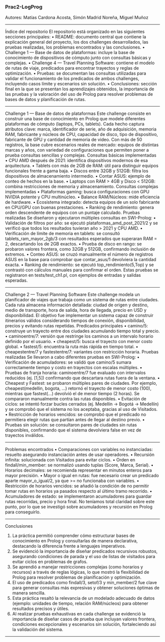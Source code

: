 ### Prac2-LogProg
Autores: Matías Cardona Acosta, Simón Madrid Noreña, Miguel Muñoz
________________________________________
 Índice del repositorio
El repositorio está organizado en las siguientes secciones principales:
•	README: documento central que contiene la explicación general del proyecto, los dos challenges desarrollados, las pruebas realizadas, los problemas encontrados y las conclusiones.
•	Challenge 1 — Base de datos de plataformas: incluye la base de conocimiento de dispositivos de cómputo junto con consultas básicas y complejas.
•	Challenge 4 — Travel Planning Software: contiene el modelo de rutas de viaje, predicados para encontrar trayectos y reglas de optimización.
•	Pruebas: se documentan las consultas utilizadas para validar el funcionamiento de los predicados de ambos challenges, incluyendo casos límite y escenarios sin solución.
•	Conclusiones: sección final en la que se presentan los aprendizajes obtenidos, la importancia de las pruebas y la valoración del uso de Prolog para resolver problemas de bases de datos y planificación de rutas.
________________________________________
Challenge 1 — Base de datos de plataformas
Este challenge consiste en construir una base de conocimiento en Prolog que modele diferentes plataformas de cómputo (laptops, PCs, tablets). Cada hecho captura atributos clave: marca, identificador de serie, año de adquisición, memoria RAM, fabricante y núcleos de CPU, capacidad de disco, tipo de dispositivo, fabricante de GPU y cantidad de memoria de video.
Con más de 50 registros, la base cubre escenarios reales de mercado: equipos de distintas marcas y años, con variedad de configuraciones que permiten poner a prueba consultas sencillas y complejas.
Consultas básicas implementadas
•	CPU AMD después de 2021: identifica dispositivos modernos de esa arquitectura.
•	Tablets con más de 2GB de RAM: útil para distinguir equipos funcionales frente a gama baja.
•	Discos entre 32GB y 512GB: filtra los dispositivos de almacenamiento intermedio.
•	Contar ASUS: ejemplo de conteo de hechos en la base.
•	Laptops con RAM > 4GB y Disco < 512GB: combina restricciones de memoria y almacenamiento.
Consultas complejas implementadas
•	Plataformas gaming: busca configuraciones con GPU NVIDIA potente y CPU multinúcleo.
•	Balance RAM/Núcleos: mide eficiencia de hardware.
•	Ecosistema integrado: detecta equipos de un solo fabricante en CPU/GPU con buenas prestaciones.
•	Ranking de rendimiento: genera orden descendente de equipos con un puntaje calculado.
Pruebas realizadas
Se diseñaron y ejecutaron múltiples consultas en SWI-Prolog:
•	Validación de filtros por año: se ejecutó plataformas_amd_post_2021/2 y se verificó que todos los resultados tuvieran año > 2021 y CPU AMD.
•	Verificación de límite de memoria en tablets: se consultó tablets_ram_mayor_2gb/3 con resultados esperados que superaran RAM = 2, descartando los de 2GB exactos.
•	Prueba de disco en rango: se probaron valores frontera, como 32GB y 512GB, confirmando inclusión de extremos.
•	Conteo ASUS: se cruzó manualmente el número de registros ASUS en la base para comprobar que contar_asus/1 devolviera la cantidad exacta.
•	Ranking de rendimiento: se ejecutó top_rendimiento(5,Top) y se contrastó con cálculos manuales para confirmar el orden.
Estas pruebas se registraron en tests/test_ch1.pl, con ejemplos de entradas y salidas esperadas.
________________________________________
Challenge 2 — Travel Planning Software
Este challenge modela un planificador de viajes que trabaja como un sistema de rutas entre ciudades. Cada ruta almacena información detallada: ciudad de origen y destino, medio de transporte, hora de salida, hora de llegada, precio en USD y disponibilidad.
El objetivo fue implementar un sistema capaz de construir itinerarios válidos considerando tiempos de conexión, disponibilidad, precios y evitando rutas repetidas.
Predicados principales
•	camino/5: construye un trayecto entre dos ciudades acumulando tiempo total y precio.
•	caminoentre/7: versión que restringe los caminos a un intervalo horario definido por el usuario.
•	cheapest/5: busca el trayecto con menor costo global.
•	fastest/5: encuentra la ruta más rápida en tiempo total.
•	cheapestentre/7 y fastestentre/7: variantes con restricción horaria.
Pruebas realizadas
Se llevaron a cabo diferentes pruebas en SWI-Prolog:
•	Verificación de acumuladores: se validó que camino/5 sumara correctamente tiempo y costo en trayectos con escalas múltiples.
•	Pruebas de franja horaria: caminoentre/7 fue evaluado con intervalos reducidos (ej. [1,5]) confirmando que descartara rutas fuera de la ventana.
•	Cheapest y Fastest: se probaron múltiples pares de ciudades. Por ejemplo, cheapest(medellin, bogota, ...) retornó el trayecto de menor costo (100), mientras que fastest(...) devolvió el de menor tiempo (2 horas). Se compararon manualmente contra las rutas disponibles.
•	Evitación de ciclos: se intentó forzar bucles cerrados (ej. Medellín → Bogotá → Medellín) y se comprobó que el sistema no los aceptaba, gracias al uso de Visitados.
•	Restricción de horarios vencidos: se comprobó que el predicado no permitiera elegir rutas que partían antes de llegar al destino previo.
•	Pruebas sin solución: se consultaron pares de ciudades sin rutas disponibles, confirmando que el sistema devolviera false en vez de trayectos inválidos.
________________________________________
Problemas encontrados
•	Comparaciones con variables no instanciadas: resuelto asegurando instanciación antes de usar operadores.
•	Recursión infinita: solucionada con Visitados para evitar ciclos.
•	Orden en findall/min_member: se normalizó usando tuplas (Score, Marca, Serial).
•	Horarios decimales: se recomienda representar en minutos enteros para mayor precisión.
•	Mayor o igual en rutas: fue necesario crear un predicado aparte mayor_o_igual/2, ya que >= no funcionaba con variables.
•	Restricción de horarios vencidos: se añadió la condición de no permitir tomar rutas en horarios ya pasados respecto al último tramo recorrido.
•	Acumuladores de estado: se implementaron acumuladores para guardar rutas recorridas, precio y hora final. No teníamos total claridad sobre este punto, por lo que se investigó sobre acumuladores y recursión en Prolog para conseguirlo.
________________________________________
Conclusiones
1.	La práctica permitió comprender cómo estructurar bases de conocimiento en Prolog y consultarlas de manera declarativa, destacando la diferencia frente a lenguajes imperativos.
2.	Se evidenció la importancia de diseñar predicados recursivos robustos, asegurando condiciones de parada y el uso de listas de visitados para evitar ciclos en problemas de grafos.
3.	Se aprendió a manejar restricciones complejas (como horarios y recursos) a través de reglas lógicas, lo que mostró la flexibilidad de Prolog para resolver problemas de planificación y optimización.
4.	El uso de predicados como findall/3, setof/3 y min_member/2 fue clave para generar consultas más expresivas y obtener soluciones óptimas de manera sencilla.
5.	Esta práctica resaltó la relevancia de un modelado adecuado de datos (ejemplo: unidades de tiempo, relación RAM/núcleos) para obtener resultados precisos y útiles.
6.	Al realizar pruebas exhaustivas en cada challenge se evidenció la importancia de diseñar casos de prueba que incluyan valores frontera, condiciones excepcionales y escenarios sin solución, fortaleciendo así la validación del sistema.
________________________________________

